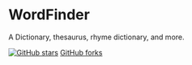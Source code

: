 # WordFinder
A Dictionary, thesaurus, rhyme dictionary, and more.

[![GitHub stars](https://img.shields.io/github/stars/calebeby/WordFinder.svg?style=social&label=Star&maxAge=2592000)](https://github.com/calebeby/WordFinder/)
[GitHub forks](https://img.shields.io/github/forks/badges/shields.svg?style=social&label=Fork&maxAge=2592000?link=http://abc.xyz&link=http://shields.io)
